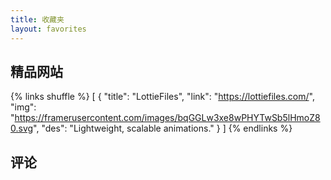 ```yaml
---
title: 收藏夹
layout: favorites
---
```


## 精品网站

{% links shuffle %}
[
 {
  "title": "LottieFiles",
  "link": "https://lottiefiles.com/",
  "img": "https://framerusercontent.com/images/bqGGLw3xe8wPHYTwSb5lHmoZ80.svg",
  "des": "Lightweight, scalable animations."
 }
]
{% endlinks %}

## 评论